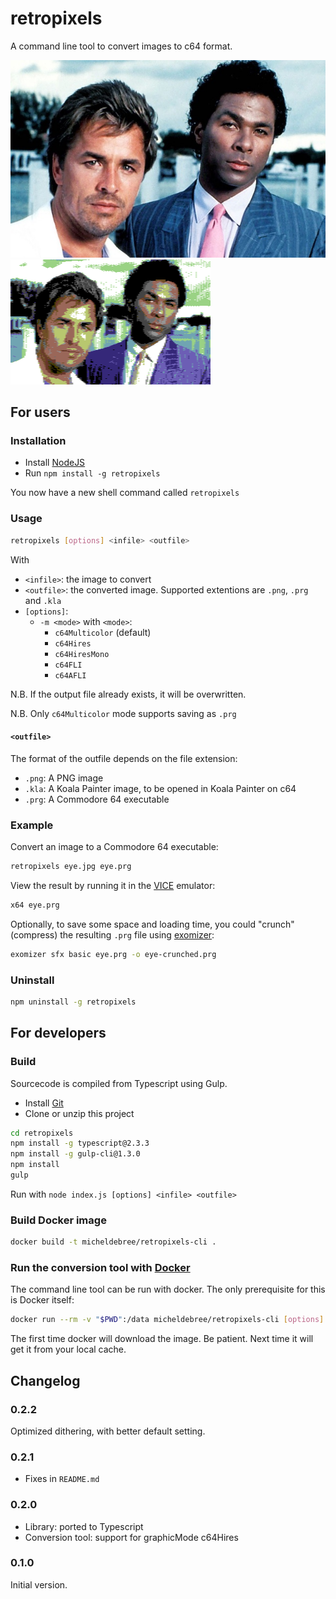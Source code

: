 # retropixels

A command line tool to convert images to c64 format.

![Input](miamivice.jpg)
![Output](miamivice.png)

## For users

### Installation

- Install [NodeJS](https://nodejs.org)
- Run ``npm install -g retropixels``

You now have a new shell command called ``retropixels``

### Usage

```bash
retropixels [options] <infile> <outfile>
```

With

- ``<infile>``: the image to convert
- ``<outfile>``: the converted image. Supported extentions are ``.png``, ``.prg`` and ``.kla``
- ``[options]``:
  - ``-m <mode>`` with ``<mode>``:
    - ``c64Multicolor`` (default)
    - ``c64Hires``
    - ``c64HiresMono``
    - ``c64FLI``
    - ``c64AFLI``

N.B. If the output file already exists, it will be overwritten.

N.B. Only ``c64Multicolor`` mode supports saving as ``.prg``

#### ``<outfile>``

The format of the outfile depends on the file extension:

- ``.png``: A PNG image
- ``.kla``: A Koala Painter image, to be opened in Koala Painter on c64
- ``.prg``: A Commodore 64 executable

### Example

Convert an image to a Commodore 64 executable:

```bash
retropixels eye.jpg eye.prg
```

View the result by running it in the
[VICE](http://vice-emu.sourceforge.net) emulator:

```bash
x64 eye.prg
```

Optionally, to save some space and loading time,
you could "crunch" (compress) the resulting ``.prg`` file using
[exomizer](https://bitbucket.org/magli143/exomizer/wiki/Home):

```bash
exomizer sfx basic eye.prg -o eye-crunched.prg
```

### Uninstall

```bash
npm uninstall -g retropixels
```

## For developers

### Build

Sourcecode is compiled from Typescript using Gulp.

- Install [Git](https://git-scm.com)
- Clone or unzip this project

```bash
cd retropixels
npm install -g typescript@2.3.3
npm install -g gulp-cli@1.3.0
npm install
gulp
```

Run with ``node index.js [options] <infile> <outfile>``

### Build Docker image

```bash
docker build -t micheldebree/retropixels-cli .
```

### Run the conversion tool with [Docker](https://www.docker.com)

The command line tool can be run with docker.
The only prerequisite for this is Docker itself:

```bash
docker run --rm -v "$PWD":/data micheldebree/retropixels-cli [options] <infile> <outfile>
```

The first time docker will download the image.
Be patient. Next time it will get it from your local cache.

## Changelog

### 0.2.2

Optimized dithering, with better default setting.

### 0.2.1

- Fixes in ``README.md``

### 0.2.0

- Library: ported to Typescript
- Conversion tool: support for graphicMode c64Hires

### 0.1.0

Initial version.

